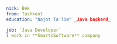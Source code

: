 ```yaml
nick: Bek
from: Tashkent
education: "Najot Ta'lim" _Java backend_
```

```yaml
job: `Java Developer`
I work in **SmartsSoftware** company
```


